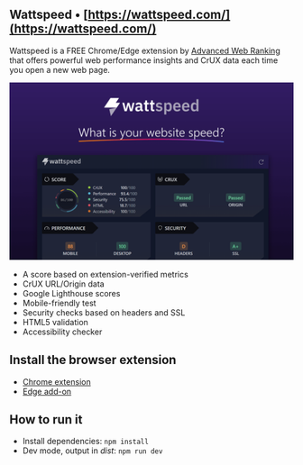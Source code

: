 ## Wattspeed &bull; [https://wattspeed.com/](https://wattspeed.com/)

Wattspeed is a FREE Chrome/Edge extension by [Advanced Web Ranking](https://www.advancedwebranking.com/) that offers powerful web performance insights and CrUX data each time you open a new web page.

[![Wattspeed](/docs/preview.png)](https://www.wattspeed.com/)

- A score based on extension-verified metrics
- CrUX URL/Origin data
- Google Lighthouse scores
- Mobile-friendly test
- Security checks based on headers and SSL
- HTML5 validation
- Accessibility checker

## Install the browser extension
- [Chrome extension](https://chrome.google.com/webstore/detail/mbkehkfjhncahcaggkncdaacfnikmoid/)
- [Edge add-on](https://microsoftedge.microsoft.com/addons/detail/wattspeed/gfkdjnndhppobppfkojgenkjeabkcaac)

## How to run it
- Install dependencies: `npm install`
- Dev mode, output in _dist_: `npm run dev`

